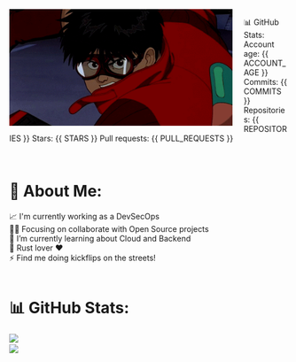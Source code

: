 <img align="left" src="/kaneda.gif" style="margin-right: 20px; width: 80%;">

📊 GitHub Stats:
&#160; Account age: {{ ACCOUNT_AGE }}
Commits: {{ COMMITS }}
Repositories: {{ REPOSITORIES }}
Stars: {{ STARS }}
Pull requests: {{ PULL_REQUESTS }}

<br>

# 💫 About Me:
📈 I'm currently working as a DevSecOps<br>💪🏽 Focusing on collaborate with Open Source projects<br>🌱 I’m currently learning about Cloud and Backend<br>🦀 Rust lover ❤️<br>⚡ Find me doing kickflips on the streets!<br><br>

# 📊 GitHub Stats:
![](https://github-readme-streak-stats.herokuapp.com/?user=NeddM&theme=dark&hide_border=false)<br/>
![](https://github-readme-stats.vercel.app/api/top-langs/?username=NeddM&theme=dark&hide_border=false&include_all_commits=false&count_private=false&layout=compact)
